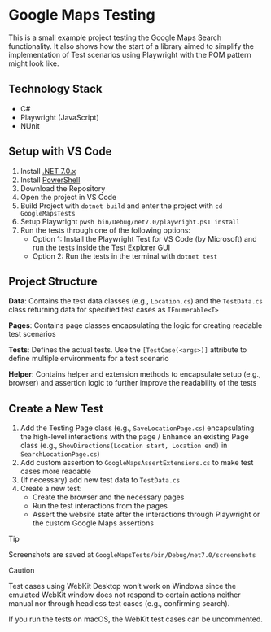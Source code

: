 # Google Maps Testing

This is a small example project testing the Google Maps Search functionality. It also shows how the start of a library aimed to simplify the implementation of Test scenarios using Playwright with the POM pattern might look like.

## Technology Stack

- C#
- Playwright (JavaScript)
- NUnit

## Setup with VS Code

1. Install [.NET 7.0.x](https://dotnet.microsoft.com/en-us/download/dotnet/7.0)
2. Install [PowerShell](https://learn.microsoft.com/en-us/powershell/scripting/install/installing-powershell?view=powershell-7.4)
3. Download the Repository
4. Open the project in VS Code
5. Build Project with `dotnet build` and enter the project with `cd GoogleMapsTests`
6. Setup Playwright `pwsh bin/Debug/net7.0/playwright.ps1 install`
7. Run the tests through one of the following options:
   - Option 1: Install the Playwright Test for VS Code (by Microsoft) and run the tests inside the Test Explorer GUI
   - Option 2: Run the tests in the terminal with `dotnet test`

## Project Structure

**Data**: Contains the test data classes (e.g., `Location.cs`) and the `TestData.cs` class returning data for specified test cases as `IEnumerable<T>`

**Pages**: Contains page classes encapsulating the logic for creating readable test scenarios

**Tests**: Defines the actual tests. Use the `[TestCase(<args>)]` attribute to define multiple environments for a test scenario

**Helper**: Contains helper and extension methods to encapsulate setup (e.g., browser) and assertion logic to further improve the readability of the tests

## Create a New Test

1. Add the Testing Page class (e.g., `SaveLocationPage.cs`) encapsulating the high-level interactions with the page / Enhance an existing Page class (e.g., `ShowDirections(Location start, Location end)` in `SearchLocationPage.cs`)
2. Add custom assertion to `GoogleMapsAssertExtensions.cs` to make test cases more readable
3. (If necessary) add new test data to `TestData.cs`
4. Create a new test:
   - Create the browser and the necessary pages
   - Run the test interactions from the pages
   - Assert the website state after the interactions through Playwright or the custom Google Maps assertions

> [!TIP]
> Screenshots are saved at `GoogleMapsTests/bin/Debug/net7.0/screenshots`

> [!CAUTION]
> Test cases using WebKit Desktop won’t work on Windows since the emulated WebKit window does not respond to certain actions neither manual nor through headless test cases (e.g., confirming search).
> 
> If you run the tests on macOS, the WebKit test cases can be uncommented.
